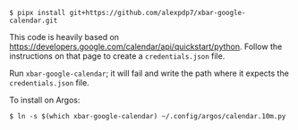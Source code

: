 ```
$ pipx install git+https://github.com/alexpdp7/xbar-google-calendar.git
```

This code is heavily based on <https://developers.google.com/calendar/api/quickstart/python>.
Follow the instructions on that page to create a `credentials.json` file.

Run `xbar-google-calendar`; it will fail and write the path where it expects the `credentials.json` file.

To install on Argos:

```
$ ln -s $(which xbar-google-calendar) ~/.config/argos/calendar.10m.py
```
